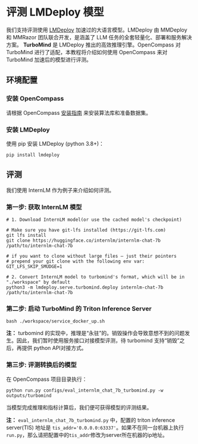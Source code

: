 # 评测 LMDeploy 模型

我们支持评测使用 [LMDeploy](https://github.com/InternLM/lmdeploy) 加速过的大语言模型。LMDeploy 由 MMDeploy 和 MMRazor 团队联合开发，是涵盖了 LLM 任务的全套轻量化、部署和服务解决方案。 **TurboMind** 是 LMDeploy 推出的高效推理引擎。OpenCompass 对 TurboMind 进行了适配，本教程将介绍如何使用 OpenCompass 来对 TurboMind 加速后的模型进行评测。

## 环境配置

### 安装 OpenCompass

请根据 OpenCompass [安装指南](https://opencompass.readthedocs.io/en/latest/get_started.html) 来安装算法库和准备数据集。

### 安装 LMDeploy

使用 pip 安装 LMDeploy (python 3.8+)：

```shell
pip install lmdeploy
```

## 评测

我们使用 InternLM 作为例子来介绍如何评测。

### 第一步: 获取 InternLM 模型

```shell
# 1. Download InternLM model(or use the cached model's checkpoint)

# Make sure you have git-lfs installed (https://git-lfs.com)
git lfs install
git clone https://huggingface.co/internlm/internlm-chat-7b /path/to/internlm-chat-7b

# if you want to clone without large files – just their pointers
# prepend your git clone with the following env var:
GIT_LFS_SKIP_SMUDGE=1

# 2. Convert InternLM model to turbomind's format, which will be in "./workspace" by default
python3 -m lmdeploy.serve.turbomind.deploy internlm-chat-7b /path/to/internlm-chat-7b

```

### 第二步: 启动 TurboMind 的 Triton Inference Server

```shell
bash ./workspace/service_docker_up.sh
```

**注：** turbomind 的实现中，推理是“永驻”的。销毁操作会导致意想不到的问题发生。因此，我们暂时使用服务接口对接模型评测，待 turbomind 支持“销毁”之后，再提供 python API对接方式。

### 第三步: 评测转换后的模型

在 OpenCompass 项目目录执行：

```shell
python run.py configs/eval_internlm_chat_7b_turbomind.py -w outputs/turbomind
```

当模型完成推理和指标计算后，我们便可获得模型的评测结果。

**注：** `eval_internlm_chat_7b_turbomind.py` 中，配置的 triton inference server(TIS) 地址是 `tis_addr='0.0.0.0:63337'`。如果不在同一台机器上执行`run.py`，那么请把配置中的`tis_addr`修改为server所在机器的ip地址。
